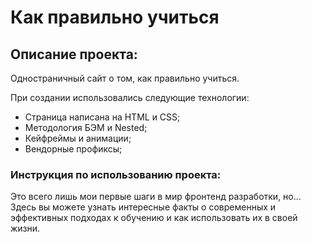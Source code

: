 # Как правильно учиться
## Описание проекта:
Одностраничный сайт о том, как правильно учиться.

При создании использовались следующие технологии:
* Страница написана на HTML и CSS;
* Методология БЭМ и  Nested;
* Кейфреймы и анимации;
* Вендорные профиксы;
### Инструкция по использованию проекта:
Это всего лишь мои первые шаги в мир фронтенд разработки, но...  
Здесь вы можете узнать интересные факты о современных и эффективных подходах к обучению и как использовать их в своей жизни.

